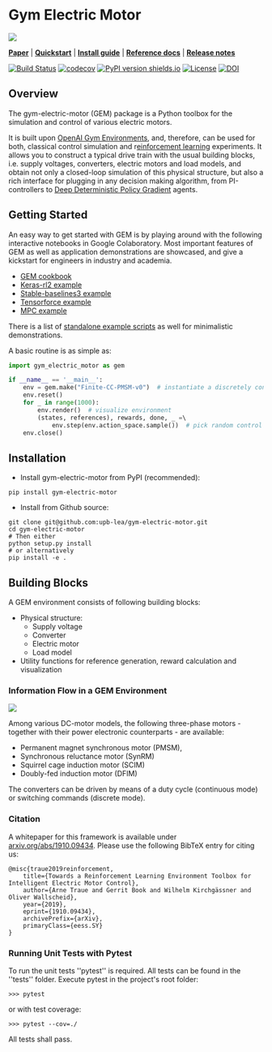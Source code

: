 # Gym Electric Motor
![](docs/plots/Motor_Logo.png)

[**Paper**](https://arxiv.org/abs/1910.09434)
| [**Quickstart**](#getting-started)
| [**Install guide**](#installation)
| [**Reference docs**](https://upb-lea.github.io/gym-electric-motor/)
| [**Release notes**](https://github.com/upb-lea/gym-electric-motor/releases)

[![Build Status](https://travis-ci.org/upb-lea/gym-electric-motor.svg?branch=master)](https://travis-ci.org/upb-lea/gym-electric-motor)
[![codecov](https://codecov.io/gh/upb-lea/gym-electric-motor/branch/master/graph/badge.svg)](https://codecov.io/gh/upb-lea/gym-electric-motor)
[![PyPI version shields.io](https://img.shields.io/pypi/v/gym-electric-motor.svg)](https://pypi.python.org/pypi/gym-electric-motor/)
[![License](https://img.shields.io/github/license/mashape/apistatus.svg?maxAge=2592000)](https://github.com/upb-lea/gym-electric-motor/blob/master/LICENSE)
[![DOI](https://zenodo.org/badge/216583232.svg)](https://zenodo.org/badge/latestdoi/216583232)

## Overview
The gym-electric-motor (GEM) package is a Python toolbox for the simulation and control of various electric motors.

It is built upon [OpenAI Gym Environments](https://gym.openai.com/), and, therefore, can be used for both, classical control simulation and r[einforcement learning](https://github.com/upb-lea/reinforcement_learning_course_materials) experiments. It allows you to construct a typical drive train with the usual building blocks, i.e. supply voltages, converters, electric motors and load models, and obtain not only a closed-loop simulation of this physical structure, but also a rich interface for plugging in any decision making algorithm, from PI-controllers to [Deep Deterministic Policy Gradient](https://spinningup.openai.com/en/latest/algorithms/ddpg.html) agents.

## Getting Started
An easy way to get started with GEM is by playing around with the following interactive notebooks in Google Colaboratory. Most important features of GEM as well as application demonstrations are showcased, and give a kickstart for engineers in industry and academia.

* [GEM cookbook](https://colab.research.google.com/github/upb-lea/gym-electric-motor/blob/master//examples/environment_features/GEM_cookbook.ipynb)
* [Keras-rl2 example](https://colab.research.google.com/github/upb-lea/gym-electric-motor/blob/master/examples/reinforcement_learning_controllers/keras_rl2_dqn_disc_pmsm_example.ipynb)
* [Stable-baselines3 example](https://colab.research.google.com/github/upb-lea/gym-electric-motor/blob/master/examples/reinforcement_learning_controllers/stable_baselines3_dqn_disc_pmsm_example.ipynb)
* [Tensorforce example](https://colab.research.google.com/github/upb-lea/gym-electric-motor/blob/master/examples/reinforcement_learning_controllers/tensorforce_dqn_disc_pmsm_example.ipynb)
* [MPC  example](https://colab.research.google.com/github/upb-lea/gym-electric-motor/blob/master/examples/model_predictive_controllers/gekko_mpc_cont_pmsm_example.ipynb)

There is a list of [standalone example scripts](examples/) as well for minimalistic demonstrations.

A basic routine is as simple as:
```py
import gym_electric_motor as gem

if __name__ == '__main__':
    env = gem.make("Finite-CC-PMSM-v0")  # instantiate a discretely controlled PMSM
    env.reset()
    for _ in range(1000):
        env.render()  # visualize environment
        (states, references), rewards, done, _ =\ 
        	env.step(env.action_space.sample())  # pick random control actions
    env.close()
```



## Installation
- Install gym-electric-motor from PyPI (recommended):

```
pip install gym-electric-motor
```

- Install from Github source:

```
git clone git@github.com:upb-lea/gym-electric-motor.git 
cd gym-electric-motor
# Then either
python setup.py install
# or alternatively
pip install -e .
```

## Building Blocks
A GEM environment consists of following building blocks:
- Physical structure:
   - Supply voltage
   - Converter
   - Electric motor
   - Load model
- Utility functions for reference generation, reward calculation and visualization
 
### Information Flow in a GEM Environment
![](docs/plots/SCML_Overview.png)

Among various DC-motor models, the following three-phase motors - together with their power electronic counterparts - are available:
- Permanent magnet synchronous motor (PMSM), 
- Synchronous reluctance motor (SynRM)
- Squirrel cage induction motor (SCIM)
- Doubly-fed induction motor (DFIM)

The converters can be driven by means of a duty cycle (continuous mode) or switching commands (discrete mode). 

### Citation
A whitepaper for this framework is available under [arxiv.org/abs/1910.09434](https://arxiv.org/abs/1910.09434). Please use the following BibTeX entry for citing us:
```
@misc{traue2019reinforcement,
    title={Towards a Reinforcement Learning Environment Toolbox for Intelligent Electric Motor Control},
    author={Arne Traue and Gerrit Book and Wilhelm Kirchgässner and Oliver Wallscheid},
    year={2019},
    eprint={1910.09434},
    archivePrefix={arXiv},
    primaryClass={eess.SY}
}
```

### Running Unit Tests with Pytest
To run the unit tests ''pytest'' is required.
All tests can be found in the ''tests'' folder.
Execute pytest in the project's root folder:
```
>>> pytest
```
or with test coverage:
```
>>> pytest --cov=./
```
All tests shall pass.
